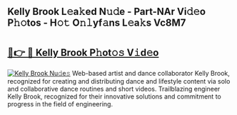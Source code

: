 ## Kelly Brook L𝚎a𝚔ed N𝚞𝚍e - Part-NAr Vi𝚍𝚎o P𝚑𝚘tos - H𝚘𝚝 O𝚗𝚕yf𝚊ns L𝚎a𝚔s Vc8M7

# <h2><a href="http://kf3g5vl.oniu.top/?m=Kelly+Brook">🔗👉 🔴 Kelly Brook P𝚑ot𝚘𝚜 V𝚒d𝚎o</a></h2>

[![Kelly Brook Nu𝚍e𝚜](https://i.imgur.com/0qMVB7G.gif)](http://kf3g5vl.oniu.top/?m=Kelly+Brook)
Web-based artist and dance collaborator Kelly Brook, recognized for creating and distributing dance and lifestyle content via solo and collaborative dance routines and short videos. Trailblazing engineer Kelly Brook, recognized for their innovative solutions and commitment to progress in the field of engineering.  
